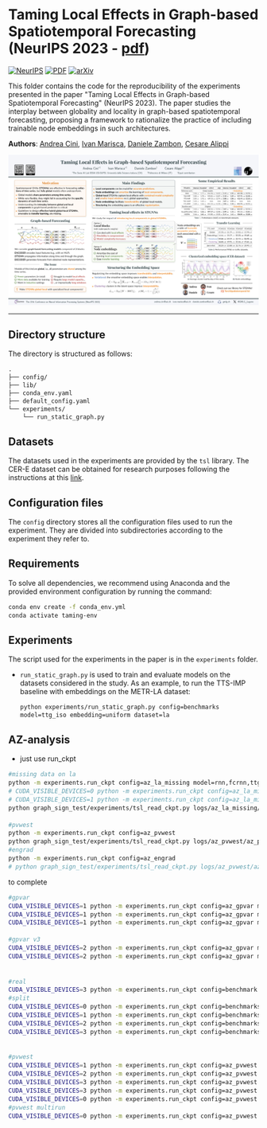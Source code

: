 # Taming Local Effects in Graph-based Spatiotemporal Forecasting (NeurIPS 2023 - [pdf](https://arxiv.org/pdf/2302.04071.pdf))

[![NeurIPS](https://img.shields.io/badge/NeurIPS-2023-blue.svg?style=flat-square)](https://neurips.cc/virtual/2023/poster/70034)
[![PDF](https://img.shields.io/badge/%E2%87%A9-PDF-orange.svg?style=flat-square)](https://arxiv.org/pdf/2302.04071.pdf)
[![arXiv](https://img.shields.io/badge/arXiv-2302.04071-b31b1b.svg?style=flat-square)](https://arxiv.org/abs/2302.04071)

This folder contains the code for the reproducibility of the experiments presented in the paper "Taming Local Effects in Graph-based Spatiotemporal Forecasting" (NeurIPS 2023). The paper studies the interplay between globality and locality in graph-based spatiotemporal forecasting, proposing a framework to rationalize the practice of including trainable node embeddings in such architectures.

**Authors**: [Andrea Cini](https://andreacini.github.io/), [Ivan Marisca](https://marshka.github.io/), [Daniele Zambon](https://dzambon.github.io/), [Cesare Alippi](https://alippi.faculty.polimi.it/)

<div align=center>
	<img src='./poster_neurips23_small.jpg' alt='Poster of "Taming Local Effects in Graph-based Spatiotemporal Forecasting" (NeurIPS 2023).'/>
</div>

---

## Directory structure

The directory is structured as follows:

```
.
├── config/
├── lib/
├── conda_env.yaml
├── default_config.yaml
└── experiments/
    └── run_static_graph.py

```

## Datasets

The datasets used in the experiments are provided by the `tsl` library. The CER-E dataset can be obtained for research purposes following the instructions at this [link](https://www.ucd.ie/issda/data/commissionforenergyregulationcer/).

## Configuration files

The `config` directory stores all the configuration files used to run the experiment. They are divided into subdirectories according to the experiment they refer to.

## Requirements

To solve all dependencies, we recommend using Anaconda and the provided environment configuration by running the command:

```bash
conda env create -f conda_env.yml
conda activate taming-env
```

## Experiments

The script used for the experiments in the paper is in the `experiments` folder.

* `run_static_graph.py` is used to train and evaluate models on the datasets considered in the study. As an example, to run the TTS-IMP baseline with embeddings on the METR-LA dataset:

	```
	python experiments/run_static_graph.py config=benchmarks model=ttg_iso embedding=uniform dataset=la 
	```


## AZ-analysis

- just use run_ckpt
```bash
#missing data on la
python -m experiments.run_ckpt config=az_la_missing model=rnn,fcrnn,ttg_iso,gwnet,dcrnn,agcrn embedding=none dataset=la --multirun
# CUDA_VISIBLE_DEVICES=0 python -m experiments.run_ckpt config=az_la_missing model=rnn,fcrnn,ttg_iso,gwnet embedding=none dataset=la --multirun
# CUDA_VISIBLE_DEVICES=1 python -m experiments.run_ckpt config=az_la_missing model=dcrnn,agcrn embedding=none dataset=la --multirun
python graph_sign_test/experiments/tsl_read_ckpt.py logs/az_la_missing/az_la_missing.yaml

#pvwest
python -m experiments.run_ckpt config=az_pvwest 
python graph_sign_test/experiments/tsl_read_ckpt.py logs/az_pvwest/az_pvwest.yaml
#engrad
python -m experiments.run_ckpt config=az_engrad 
# python graph_sign_test/experiments/tsl_read_ckpt.py logs/az_pvwest/az_pvwest.yaml
```


to complete
```bash
#gpvar
CUDA_VISIBLE_DEVICES=1 python -m experiments.run_ckpt config=az_gpvar model=rnn,ttg_iso embedding=none,uniform dataset=gpvar --multirun
CUDA_VISIBLE_DEVICES=1 python -m experiments.run_ckpt config=az_gpvar model=rnn,ttg_iso embedding=none,uniform dataset=lcgpvar --multirun
CUDA_VISIBLE_DEVICES=1 python -m experiments.run_ckpt config=az_gpvar model=rnn,ttg_iso embedding=none,uniform dataset=lgpvar --multirun

#gpvar v3
CUDA_VISIBLE_DEVICES=2 python -m experiments.run_ckpt config=az_gpvar model=rnn,ttg_iso embedding=none,uniform dataset=gpvar,lcgpvar,lgpvar --multirun
CUDA_VISIBLE_DEVICES=2 python -m experiments.run_ckpt config=az_gpvar model=local_rnn embedding=none dataset=gpvar,lcgpvar,lgpvar --multirun


#real
CUDA_VISIBLE_DEVICES=3 python -m experiments.run_ckpt config=benchmark ++tag=az-real-jan25 model=rnn,ttg_iso,dcrnn,agcrn,gwnet embedding=none dataset=bay,air,elergone,pvwest --multirun
#split
CUDA_VISIBLE_DEVICES=0 python -m experiments.run_ckpt config=benchmarks ++tags=az-real-jan25 embedding=none dataset=bay,air,elergone,pvwest model=rnn,ttg_iso --multirun
CUDA_VISIBLE_DEVICES=1 python -m experiments.run_ckpt config=benchmarks ++tags=az-real-jan25 embedding=none dataset=bay,air,elergone,pvwest model=dcrnn --multirun
CUDA_VISIBLE_DEVICES=2 python -m experiments.run_ckpt config=benchmarks ++tags=az-real-jan25 embedding=none dataset=bay,air,elergone,pvwest model=agcrn --multirun
CUDA_VISIBLE_DEVICES=3 python -m experiments.run_ckpt config=benchmarks ++tags=az-real-jan25 embedding=none dataset=bay,air,elergone,pvwest model=gwnet --multirun


#pvwest
CUDA_VISIBLE_DEVICES=1 python -m experiments.run_ckpt config=az_pvwest dataset=pvwest add_exogenous=false dataset.hparams.mask_zeros=false az_analysis.use_mask=false
CUDA_VISIBLE_DEVICES=2 python -m experiments.run_ckpt config=az_pvwest dataset=pvwest add_exogenous=true dataset.hparams.mask_zeros=false az_analysis.use_mask=false
CUDA_VISIBLE_DEVICES=3 python -m experiments.run_ckpt config=az_pvwest dataset=pvwest add_exogenous=true dataset.hparams.mask_zeros=true az_analysis.use_mask=false
CUDA_VISIBLE_DEVICES=3 python -m experiments.run_ckpt config=az_pvwest dataset=pvwest add_exogenous=true dataset.hparams.mask_zeros=true az_analysis.use_mask=true
CUDA_VISIBLE_DEVICES=0 python -m experiments.run_ckpt config=az_pvwest dataset=pvwest add_exogenous=false dataset.hparams.mask_zeros=true az_analysis.use_mask=true
#pvwest multirun
CUDA_VISIBLE_DEVICES=0 python -m experiments.run_ckpt config=az_pvwest dataset=pvwest add_exogenous=true,false dataset.hparams.mask_zeros=true,false scale_target=true,false --multirun
```